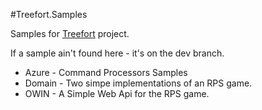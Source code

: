 #Treefort.Samples

Samples for [Treefort](https://github.com/perokvist/Treefort/tree/dev) project.

If a sample ain't found here - it's on the dev branch.

- Azure - Command Processors Samples
- Domain - Two simpe implementations of an RPS game.
- OWIN - A Simple Web Api for the RPS game.



